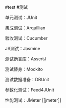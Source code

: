 #test #测试 

单元测试：JUnit

集成测试：Arquillian

验收测试：Cucumber

JS测试：Jasmine

测试断言库：AssertJ

测试替身：Mockito

测试数据准备：DBUnit

参数化测试：Feed4JUnit

性能测试：JMeter [[jmeter]]